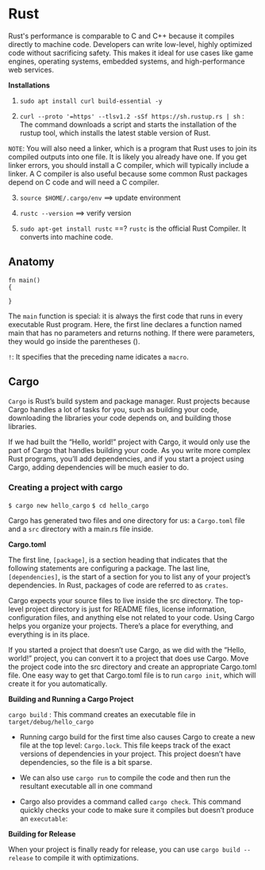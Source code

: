 # Rust
Rust's performance is comparable to C and C++ because it compiles directly to machine code. Developers can write low-level, highly optimized code without sacrificing safety. This makes it ideal for use cases like game engines, operating systems, embedded systems, and high-performance web services.


**Installations**

1. `sudo apt install curl build-essential -y`

2. `curl --proto '=https' --tlsv1.2 -sSf https://sh.rustup.rs | sh` : The command downloads a script and starts the installation of the rustup tool, which installs the latest stable version of Rust. 

`NOTE`: You will also need a linker, which is a program that Rust uses to join its compiled outputs into one file. It is likely you already have one. If you get linker errors, you should install a C compiler, which will typically include a linker. A C compiler is also useful because some common Rust packages depend on C code and will need a C compiler.

3. `source $HOME/.cargo/env` ==> update environment

4. `rustc --version` ==> verify version

5. `sudo apt-get install rustc` ==? `rustc` is the official Rust Compiler. It converts into machine code.


## Anatomy 

```
fn main()
{

}
```
The `main` function is special: it is always the first code that runs in every executable Rust program. Here, the first line declares a function named main that has no parameters and returns nothing. If there were parameters, they would go inside the parentheses ().

`!`: It specifies that the preceding name idicates a `macro`.

## Cargo
`Cargo` is Rust’s build system and package manager. Rust projects because Cargo handles a lot of tasks for you, such as building your code, downloading the libraries your code depends on, and building those libraries.

If we had built the “Hello, world!” project with Cargo, it would only use the part of Cargo that handles building your code. As you write more complex Rust programs, you’ll add dependencies, and if you start a project using Cargo, adding dependencies will be much easier to do.

### Creating a project with cargo

`$ cargo new hello_cargo`
`$ cd hello_cargo`

Cargo has generated two files and one directory for us: a `Cargo.toml` file and a `src` directory with a main.rs file inside.

**Cargo.toml**

The first line, `[package]`, is a section heading that indicates that the following statements are configuring a package. 
The last line, `[dependencies]`, is the start of a section for you to list any of your project’s dependencies. In Rust, packages of code are referred to as `crates`. 

Cargo expects your source files to live inside the src directory. The top-level project directory is just for README files, license information, configuration files, and anything else not related to your code. Using Cargo helps you organize your projects. There’s a place for everything, and everything is in its place.

If you started a project that doesn’t use Cargo, as we did with the “Hello, world!” project, you can convert it to a project that does use Cargo. Move the project code into the src directory and create an appropriate Cargo.toml file. One easy way to get that Cargo.toml file is to run `cargo init`, which will create it for you automatically.

**Building and Running a Cargo Project**

`cargo build` : This command creates an executable file in `target/debug/hello_cargo`

* Running cargo build for the first time also causes Cargo to create a new file at the top level: `Cargo.lock`. This file keeps track of the exact versions of dependencies in your project. This project doesn’t have dependencies, so the file is a bit sparse. 

* We can also use `cargo run` to compile the code and then run the resultant executable all in one command 

* Cargo also provides a command called `cargo check`. This command quickly checks your code to make sure it compiles but doesn’t produce an `executable`:

**Building for Release**

When your project is finally ready for release, you can use `cargo build --release` to compile it with optimizations.

